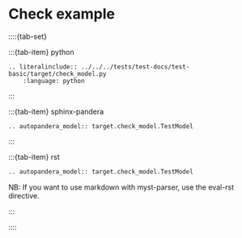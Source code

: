 # Check example

::::{tab-set}

:::{tab-item} python

```{eval-rst}
.. literalinclude:: ../../../tests/test-docs/test-basic/target/check_model.py
    :language: python
```

:::

:::{tab-item} sphinx-pandera

```{eval-rst}
.. autopandera_model:: target.check_model.TestModel
```

:::

:::{tab-item} rst

```markdown
.. autopandera_model:: target.check_model.TestModel
```

NB: If you want to use markdown with myst-parser, use the eval-rst directive.

:::

::::
